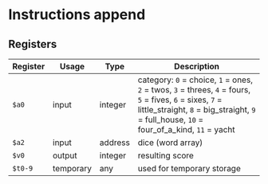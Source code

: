 # Instructions append

## Registers

| Register | Usage     | Type    | Description                                                |
| -------- | --------- | ------- | ---------------------------------------------------------- |
| `$a0`    | input     | integer | category: `0` = choice, `1` = ones, `2` = twos, `3` = threes, `4` = fours, `5` = fives, `6` = sixes, `7` = little_straight, `8` = big_straight, `9` = full_house, `10` = four_of_a_kind, `11` = yacht |
| `$a2`    | input     | address | dice (word array)                                          |
| `$v0`    | output    | integer | resulting score                                            |
| `$t0-9`  | temporary | any     | used for temporary storage                                 |
